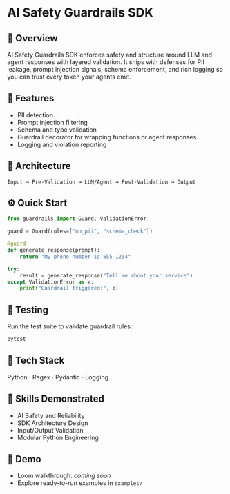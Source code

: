 # AI Safety Guardrails SDK

## 🧠 Overview
AI Safety Guardrails SDK enforces safety and structure around LLM and agent responses with layered validation. It ships with defenses for PII leakage, prompt injection signals, schema enforcement, and rich logging so you can trust every token your agents emit.

## 🚀 Features
- PII detection
- Prompt injection filtering
- Schema and type validation
- Guardrail decorator for wrapping functions or agent responses
- Logging and violation reporting

## 🧩 Architecture
```
Input → Pre-Validation → LLM/Agent → Post-Validation → Output
```

## ⚙️ Quick Start
```python
from guardrails import Guard, ValidationError

guard = Guard(rules=["no_pii", "schema_check"])

@guard
def generate_response(prompt):
    return "My phone number is 555-1234"

try:
    result = generate_response("Tell me about your service")
except ValidationError as e:
    print("Guardrail triggered:", e)
```

## 🧪 Testing
Run the test suite to validate guardrail rules:
```bash
pytest
```

## 🧰 Tech Stack
Python · Regex · Pydantic · Logging

## 🧠 Skills Demonstrated
- AI Safety and Reliability
- SDK Architecture Design
- Input/Output Validation
- Modular Python Engineering

## 🎥 Demo
- Loom walkthrough: _coming soon_
- Explore ready-to-run examples in `examples/`
